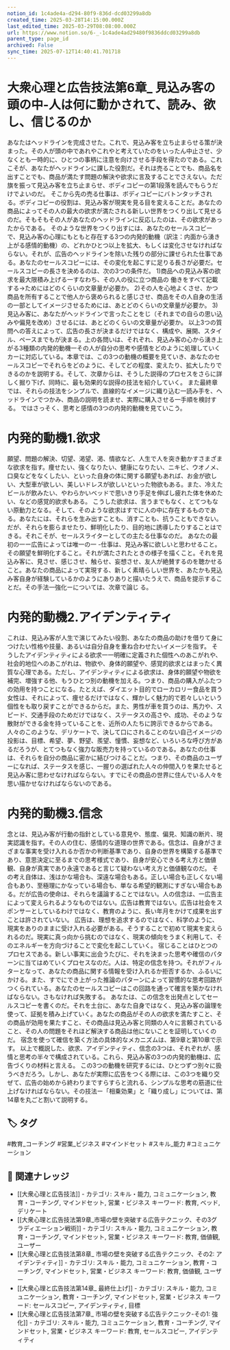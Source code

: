 ```yaml
---
notion_id: 1c4ade4a-d294-80f9-836d-dcd03299a8db
created_time: 2025-03-28T14:15:00.000Z
last_edited_time: 2025-03-29T08:08:00.000Z
url: https://www.notion.so/6-_-1c4ade4ad29480f9836ddcd03299a8db
parent_type: page_id
archived: False
sync_time: 2025-07-12T14:40:41.701718
---
```


# 大衆心理と広告技法第6章_ 見込み客の頭の中-人は何に動かされて、読み、欲し、信じるのか

あなたはヘッドラインを完成させた。これで、見込み客を立ち止まらせる策が決まった。その人が頭の中であれやこれやと考えていたのをいったん中止させ、少なくとも一時的に、ひとつの事柄に注意を向けさせる手段を得たのである。これこそが、あなたがヘッドラインに課した役割だ。それは売ることでも、商品名を出すことでも、商品が満たす問題の解決や欲求に言及することでさえない。ただ旗を振って見込み客を立ち止まらせ、ボディコピーの第1段落を読んでもらうだけでよいのだ。
そこから先の売る仕事は、ボディコピーにバトンタッチされる。ボディコピーの役割は、見込み客が現実を見る目を変えることだ。あなたの商品によってその人の最大の欲求が満たされる新しい世界をつくり出して見せるのだ。そもそもその人があなたのヘッドラインに反応したのは、その欲求があったからである。
そのような世界をつくり出すには、あなたのセールスコピーで、見込み客の心理にもともと存在する3つの内発的動機（訳注：内面から湧き上がる感情的動機）の、どれかひとつ以上を拡大、もしくは変化させなければならない。それが、広告のヘッドラインを除いた残りの部分に課せられた仕事である。あなたのセールスコピーには、その変化を起こすに足りる長さが必要だ。セールスコピーの長さを決めるのは、次の3つの条件だ。
1)商品への見込み客の欲求を最大限積み上げる一すなわち、その人の役に立つ商品の
働きをすべて記載する→ためにはどのくらいの文章量が必要か。
2)その人を心地よくさせ、かつ商品を所有することで他人から褒められると感じさせ、商品をその人自身の生活の一部としてイメージさせるためには、あとどのくらいの文章量が必要か。
3)見込み客に、あなたがヘッドラインで言ったことをじ（それまでの自らの思い込みや偏見を改め）させるには、あとどのくらいの文章量が必要か。
以上3つの質問への答えによって、広告の長さが決まるだけではなく、構成や、展開、スタイル、ペースまでもが決まる。上の各問いは、それぞれ、見込み客の心から湧き上がる3種類の内発的動機一その人が自分の思考や感情をどのように処理していくカーに対応している。本章では、この3つの動機の概要を見ていき、あなたのセールスコピーでそれらをどのように、そしてどの程度、変えたり、拡大したりできるのかを説明する。そして、次章からは、そうした説得のプロセスをさらに詳しく掘り下げ、同時に、最も効果的な説得の技法を紹介していく。
また最終章では、それらの技法をシンプルで、直線的なイメージに織り込む一読み手を、ヘッドラインでつかみ、商品の説明を読ませ、実際に購入させる一手順を検討する。
ではさっそく、思考と感情の3つの内発的動機を見ていこう。
# 内発的動機1.欲求
願望、問題の解決、切望、渇望、渇、情欲など、人生で人を突き動かすさまざまな欲求を指す。痩せたい、強くなりたい、健康になりたい、ニキビ、ウオノメ、口臭などをなくしたい、といった自身の体に関する願望もあれば、お金が欲しい、大型車が欲しい、美しいドレスが欲しいといった物欲もある。また、冷えたビールが飲みたい、やわらかいベッドで思いきり手足を伸ばし疲れた体を休めたい、などの感覚的欲求もある。
こうした欲求は、言うまでもなく、とてつもない原動力となる。そして、そのような欲求はすでに人の中に存在するものである。あなたには、それらを生み出すことも、消すことも、抗うこともできない。だが、それらを膨らませたり、鮮明化したり、目的地に誘導したりすることはできる。それこそが、セールスライターとしての主たる仕事なのだ。
あなたの最初の一ー広告によっては唯一の一
-仕事は、見込み客に欲しいと思わせること。
その願望を鮮明化すること。それが満たされたときの様子を描くこと。それを見込み客に、見させ、感じさせ、触らせ、妄想させ、友人が絶賛するのを聴かせること。あなたの商品によって実現する、新しく素晴らしい世界を、あたかも見込み客自身が経験しているかのようにありありと描いたうえで、商品を提示することだ。その手法一強化ーについては、次章で論じ
る。
# 内発的動機2.アイデンティティ
これは、見込み客が人生で演じてみたい役割、あなたの商品の助けを借りて身につけたい性格や技量、あるいは自分自身を重ね合わせたいイメージを指す。
そうしたアイデンティティによる欲求一一明確に定義された個性へのあこがれや、社会的地位へのあこがれは、物欲や、身体的願望や、感覚的欲求とはまったく異質な心理である。ただし、アイデンティティによる欲求は、身体的願望や物欲を補完、増強する他、もうひとつ別の動機を加える。つまり、商品の購入がふたつの効用を持つことになる。たとえば、ダイエット目的でローカロリー食品を買う女性は、それによって、痩せるだけではなく、輝かしく魅力的で若々しいという個性をも取り戻すことができるからだ。また、男性が車を買うのは、馬力や、スピード、交通手段のためだけではなく、ステータスの高さや、成功、そのような散財ができる金を持っていることを、近所の人たちに誇示できるからである。
人々のこのような、デリケートで、決して口にされることのない自己イメージの投影は、目標、希望、夢、野望、羨望、憧慣、妄想など、いろいろな呼び方があるだろうが、とてつもなく強力な販売力を持っているのである。あなたの仕事は、それらを自分の商品に密かに結びつけることだ。つまり、その商品のユーザーになれば、ステータスを感じ、一握りの選ばれた人々の仲間入りを果たせると見込み客に思わせなければならない。すでにその商品の世界に住んでいる人々を思い描かせなければならないのである。
# 内発的動機3.信念
念とは、見込み客が行動の指針としている意見や、態度、偏見、知識の断片、現実認識を指す。その人の住む、感情的な道理の世界である。信念は、自身がさまざまな事実を受け入れるか否かの判断基準であり、自身の世界を構築する基準であり、意思決定に至るまでの思考様式であり、自身が安心できる考え方と価値観、自身が真実であり永遠であると言じて疑わない考え方と価値観なのだ。
その考え自体は、浅はかな場合も、深遠な場合もある。正しい場合も正しくない場合もあり、至極理にかなっている場合も、単なる希望的観測にすぎない場合もある。だが広告の使命は、それらを議論することではない。人の信念は、一広告主によって変えられるようなものではない。広告は教育ではない。広告は社会をスポンサーとしているわけではなく、教育のように、長い年月をかけて成果を出すことは許されていない。
広告は、理想を追求するのではなく、科学のように、現実をありのままに受け入れる必要がある。そうすることで初めて現実を変えられるのだ。現実に真っ向から挑むのではなく、現実の傾向をうまく利用して、そのエネルギーを方向づけることで変化を起こしていく。
宿じることはひとつのプロセスである。新しい事実に出会うたびに、それを決まった思考や確信のパターンに当てはめていくプロセスなのだ。人は、特定の信念を持つ。それがフィルターとなって、あなたの商品に関する情報を受け入れるか拒否するか、ふるいにかける。また、すでにでき上がった推論のパターンによって習慣的な思考回路がつくられている。あなたのセールスコピーはこの回路を通って確言を築かなければならない。さもなければ失敗する。
あなたは、この信念を出発点としてセールスコピーを書くのだ。それを土台に、あなた自身ではなく、見込み客の論理を使って、証拠を積み上げていく。あなたの商品がその人の欲求を満たすこと、その商品が効用を果たすこと、その商品は見込み客と同類の人々に言頼されていること、その人の問題をそれほど解決する商品は他にないことを証明していくのだ。
宿念を使って確信を築く方法の具体的なメカニズムは、第9章と第10章で示す。
以上で概説した、欲求、アイデンティティ、信念の3つは、それぞれが、感情と思考の半々で構成されている。これら、見込み客の3つの内発的動機は、広告づくりの材料と言える。
この3つの動機を研究するには、ひとつずつ別々に扱うべきだろう。しかし、あなたが実際に広告をつくる際には、この3つを織り交ぜて、広告の始めから終わりまですらすらと流れる、シンプルな思考の筋道に仕上げなければならない。その技法ー「相乗効果」と「織り成し」については、第14章を丸ごと割いて説明する。

## 🏷️ タグ
#教育_コーチング #営業_ビジネス #マインドセット #スキル_能力 #コミュニケーション

## 🔗 関連ナレッジ
- [[大衆心理と広告技法]] - カテゴリ: スキル・能力, コミュニケーション, 教育・コーチング, マインドセット, 営業・ビジネス キーワード: 教育, ベッド, デリケート
- [[大衆心理と広告技法第9章_市場の壁を突破する広告テクニック、その3グラディエーション戦術]] - カテゴリ: スキル・能力, コミュニケーション, 教育・コーチング, マインドセット, 営業・ビジネス キーワード: 教育, 価値観, ユーザー
- [[大衆心理と広告技法第8章_ 市場の壁を突破する広告テクニック、その2: アイデンティティ]] - カテゴリ: スキル・能力, コミュニケーション, 教育・コーチング, マインドセット, 営業・ビジネス キーワード: 教育, 価値観, ユーザー
- [[大衆心理と広告技法第14章_ 最終仕上げ]] - カテゴリ: スキル・能力, コミュニケーション, 教育・コーチング, マインドセット, 営業・ビジネス キーワード: セールスコピー, アイデンティティ, 目標
- [[大衆心理と広告技法第7章_ 市場の壁を突破する広告テクニック-その1: 強化]] - カテゴリ: スキル・能力, コミュニケーション, 教育・コーチング, マインドセット, 営業・ビジネス キーワード: 教育, セールスコピー, アイデンティティ
